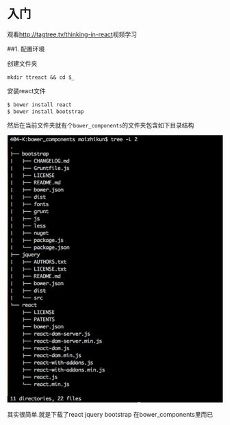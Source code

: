 # 入门

观看<http://tagtree.tv/thinking-in-react>视频学习

##1. 配置环境

创建文件夹

    mkdir ttreact && cd $_
    
安装react文件

    $ bower install react
    $ bower install bootstrap
    
然后在当前文件夹就有个`bower_components`的文件夹包含如下目录结构

![bower_components](QQ20160125-3.png)

其实很简单.就是下载了react jquery bootstrap 在bower_components里而已